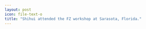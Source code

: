 ```yaml
---
layout: post
icon: file-text-o
title: "Shihui attended the FZ workshop at Sarasota, Florida."
---
```


